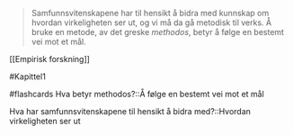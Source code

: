 > Samfunnsvitenskapene har til hensikt å bidra med kunnskap om hvordan virkeligheten ser ut, og vi må da gå metodisk til verks. Å bruke en metode, av det greske _methodos_, betyr å følge en bestemt vei mot et mål.

[[Empirisk forskning]]

#Kapittel1


#flashcards
Hva betyr methodos?::Å følge en bestemt vei mot et mål
<!--SR:!2025-01-13,3,250-->
Hva har samfunnsvitenskapene til hensikt å bidra med?::Hvordan virkeligheten ser ut
<!--SR:!2025-01-13,3,250-->